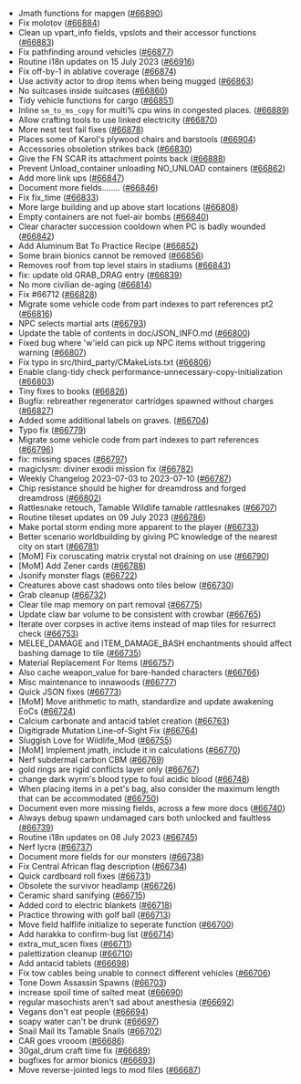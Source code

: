 * Jmath functions for mapgen ([#66890](https://github.com/CleverRaven/Cataclysm-DDA/pull/66890))
* Fix molotov ([#66884](https://github.com/CleverRaven/Cataclysm-DDA/pull/66884))
* Clean up vpart_info fields, vpslots and their accessor functions ([#66883](https://github.com/CleverRaven/Cataclysm-DDA/pull/66883))
* Fix pathfinding around vehicles ([#66877](https://github.com/CleverRaven/Cataclysm-DDA/pull/66877))
* Routine i18n updates on 15 July 2023 ([#66916](https://github.com/CleverRaven/Cataclysm-DDA/pull/66916))
* Fix off-by-1 in ablative coverage ([#66874](https://github.com/CleverRaven/Cataclysm-DDA/pull/66874))
* Use activity actor to drop items when being mugged ([#66863](https://github.com/CleverRaven/Cataclysm-DDA/pull/66863))
* No suitcases inside suitcases ([#66860](https://github.com/CleverRaven/Cataclysm-DDA/pull/66860))
* Tidy vehicle functions for cargo ([#66851](https://github.com/CleverRaven/Cataclysm-DDA/pull/66851))
* Inline `sm_to_ms_copy` for multi% cpu wins in congested places. ([#66889](https://github.com/CleverRaven/Cataclysm-DDA/pull/66889))
* Allow crafting tools to use linked electricity ([#66870](https://github.com/CleverRaven/Cataclysm-DDA/pull/66870))
* More nest test fail fixes ([#66878](https://github.com/CleverRaven/Cataclysm-DDA/pull/66878))
* Places some of Karol's plywood chairs and barstools ([#66904](https://github.com/CleverRaven/Cataclysm-DDA/pull/66904))
* Accessories obsoletion strikes back ([#66830](https://github.com/CleverRaven/Cataclysm-DDA/pull/66830))
* Give the FN SCAR its attachment points back ([#66888](https://github.com/CleverRaven/Cataclysm-DDA/pull/66888))
* Prevent Unload_container unloading NO_UNLOAD containers ([#66862](https://github.com/CleverRaven/Cataclysm-DDA/pull/66862))
* Add more link ups ([#66847](https://github.com/CleverRaven/Cataclysm-DDA/pull/66847))
* Document more fields........ ([#66846](https://github.com/CleverRaven/Cataclysm-DDA/pull/66846))
* Fix fix_time ([#66833](https://github.com/CleverRaven/Cataclysm-DDA/pull/66833))
* More large building and  up above start locations ([#66808](https://github.com/CleverRaven/Cataclysm-DDA/pull/66808))
* Empty containers are not fuel-air bombs ([#66840](https://github.com/CleverRaven/Cataclysm-DDA/pull/66840))
* Clear character succession cooldown when PC is badly wounded ([#66842](https://github.com/CleverRaven/Cataclysm-DDA/pull/66842))
* Add Aluminum Bat To Practice Recipe ([#66852](https://github.com/CleverRaven/Cataclysm-DDA/pull/66852))
* Some brain bionics cannot be removed ([#66856](https://github.com/CleverRaven/Cataclysm-DDA/pull/66856))
* Removes roof from top level stairs in stadiums ([#66843](https://github.com/CleverRaven/Cataclysm-DDA/pull/66843))
* fix: update old GRAB_DRAG entry ([#66839](https://github.com/CleverRaven/Cataclysm-DDA/pull/66839))
* No more civilian de-aging ([#66814](https://github.com/CleverRaven/Cataclysm-DDA/pull/66814))
* Fix #66712 ([#66828](https://github.com/CleverRaven/Cataclysm-DDA/pull/66828))
* Migrate some vehicle code from part indexes to part references pt2 ([#66816](https://github.com/CleverRaven/Cataclysm-DDA/pull/66816))
* NPC selects martial arts ([#66793](https://github.com/CleverRaven/Cataclysm-DDA/pull/66793))
* Update the table of contents in doc/JSON_INFO.md ([#66800](https://github.com/CleverRaven/Cataclysm-DDA/pull/66800))
* Fixed bug where 'w'ield can pick up NPC items without triggering warning ([#66807](https://github.com/CleverRaven/Cataclysm-DDA/pull/66807))
* Fix typo in src/third_party/CMakeLists.txt ([#66806](https://github.com/CleverRaven/Cataclysm-DDA/pull/66806))
* Enable clang-tidy check performance-unnecessary-copy-initialization ([#66803](https://github.com/CleverRaven/Cataclysm-DDA/pull/66803))
* Tiny fixes to books ([#66826](https://github.com/CleverRaven/Cataclysm-DDA/pull/66826))
* Bugfix: rebreather regenerator cartridges spawned without charges ([#66827](https://github.com/CleverRaven/Cataclysm-DDA/pull/66827))
* Added some additional labels on graves. ([#66704](https://github.com/CleverRaven/Cataclysm-DDA/pull/66704))
* Typo fix ([#66779](https://github.com/CleverRaven/Cataclysm-DDA/pull/66779))
* Migrate some vehicle code from part indexes to part references ([#66796](https://github.com/CleverRaven/Cataclysm-DDA/pull/66796))
* fix: missing spaces ([#66797](https://github.com/CleverRaven/Cataclysm-DDA/pull/66797))
* magiclysm: diviner exodii mission fix ([#66782](https://github.com/CleverRaven/Cataclysm-DDA/pull/66782))
* Weekly Changelog 2023-07-03 to 2023-07-10 ([#66787](https://github.com/CleverRaven/Cataclysm-DDA/pull/66787))
* Chip resistance should be higher for dreamdross and forged dreamdross ([#66802](https://github.com/CleverRaven/Cataclysm-DDA/pull/66802))
* Rattlesnake retouch, Tamable Wildlife tamable rattlesnakes ([#66707](https://github.com/CleverRaven/Cataclysm-DDA/pull/66707))
* Routine tileset updates on 09 July 2023 ([#66786](https://github.com/CleverRaven/Cataclysm-DDA/pull/66786))
* Make portal storm ending more apparent to the player ([#66733](https://github.com/CleverRaven/Cataclysm-DDA/pull/66733))
* Better scenario worldbuilding by giving PC knowledge of the nearest city on start ([#66781](https://github.com/CleverRaven/Cataclysm-DDA/pull/66781))
* [MoM] Fix coruscating matrix crystal not draining on use ([#66790](https://github.com/CleverRaven/Cataclysm-DDA/pull/66790))
* [MoM] Add Zener cards ([#66788](https://github.com/CleverRaven/Cataclysm-DDA/pull/66788))
* Jsonify monster flags ([#66722](https://github.com/CleverRaven/Cataclysm-DDA/pull/66722))
* Creatures above cast shadows onto tiles below ([#66730](https://github.com/CleverRaven/Cataclysm-DDA/pull/66730))
* Grab cleanup ([#66732](https://github.com/CleverRaven/Cataclysm-DDA/pull/66732))
* Clear tile map memory on part removal ([#66775](https://github.com/CleverRaven/Cataclysm-DDA/pull/66775))
* Update claw bar volume to be consistent with crowbar ([#66765](https://github.com/CleverRaven/Cataclysm-DDA/pull/66765))
* Iterate over corpses in active items instead of map tiles for resurrect check ([#66753](https://github.com/CleverRaven/Cataclysm-DDA/pull/66753))
* MELEE_DAMAGE and ITEM_DAMAGE_BASH enchantments should affect bashing damage to tile ([#66735](https://github.com/CleverRaven/Cataclysm-DDA/pull/66735))
* Material Replacement For Items ([#66757](https://github.com/CleverRaven/Cataclysm-DDA/pull/66757))
* Also cache weapon_value for bare-handed characters ([#66766](https://github.com/CleverRaven/Cataclysm-DDA/pull/66766))
* Misc maintenance to innawoods ([#66777](https://github.com/CleverRaven/Cataclysm-DDA/pull/66777))
* Quick JSON fixes ([#66773](https://github.com/CleverRaven/Cataclysm-DDA/pull/66773))
* [MoM] Move arithmetic to math, standardize and update awakening EoCs ([#66724](https://github.com/CleverRaven/Cataclysm-DDA/pull/66724))
* Calcium carbonate and antacid tablet creation ([#66763](https://github.com/CleverRaven/Cataclysm-DDA/pull/66763))
* Digitigrade Mutation Line-of-Sight Fix ([#66764](https://github.com/CleverRaven/Cataclysm-DDA/pull/66764))
* Sluggish Love for Wildlife_Mod ([#66755](https://github.com/CleverRaven/Cataclysm-DDA/pull/66755))
* [MoM] Implement jmath, include it in calculations ([#66770](https://github.com/CleverRaven/Cataclysm-DDA/pull/66770))
* Nerf subdermal carbon CBM ([#66769](https://github.com/CleverRaven/Cataclysm-DDA/pull/66769))
* gold rings are rigid conflicts layer only ([#66767](https://github.com/CleverRaven/Cataclysm-DDA/pull/66767))
* change dark wyrm's blood type to foul acidic blood ([#66748](https://github.com/CleverRaven/Cataclysm-DDA/pull/66748))
* When placing items in a pet's bag, also consider the maximum length that can be accommodated ([#66750](https://github.com/CleverRaven/Cataclysm-DDA/pull/66750))
* Document even more missing fields, across a few more docs ([#66740](https://github.com/CleverRaven/Cataclysm-DDA/pull/66740))
* Always debug spawn undamaged cars both unlocked and faultless ([#66739](https://github.com/CleverRaven/Cataclysm-DDA/pull/66739))
* Routine i18n updates on 08 July 2023 ([#66745](https://github.com/CleverRaven/Cataclysm-DDA/pull/66745))
* Nerf lycra ([#66737](https://github.com/CleverRaven/Cataclysm-DDA/pull/66737))
* Document more fields for our monsters ([#66738](https://github.com/CleverRaven/Cataclysm-DDA/pull/66738))
* Fix Central African flag description ([#66734](https://github.com/CleverRaven/Cataclysm-DDA/pull/66734))
* Quick cardboard roll fixes ([#66731](https://github.com/CleverRaven/Cataclysm-DDA/pull/66731))
* Obsolete the survivor headlamp ([#66726](https://github.com/CleverRaven/Cataclysm-DDA/pull/66726))
* Ceramic shard sanifying ([#66715](https://github.com/CleverRaven/Cataclysm-DDA/pull/66715))
* Added cord to electric blankets ([#66718](https://github.com/CleverRaven/Cataclysm-DDA/pull/66718))
* Practice throwing with golf ball ([#66713](https://github.com/CleverRaven/Cataclysm-DDA/pull/66713))
* Move field halflife initialize to seperate function ([#66700](https://github.com/CleverRaven/Cataclysm-DDA/pull/66700))
* Add harakka to confirm-bug list ([#66714](https://github.com/CleverRaven/Cataclysm-DDA/pull/66714))
* extra_mut_scen fixes ([#66711](https://github.com/CleverRaven/Cataclysm-DDA/pull/66711))
* palettization cleanup ([#66710](https://github.com/CleverRaven/Cataclysm-DDA/pull/66710))
* Add antacid tablets ([#66698](https://github.com/CleverRaven/Cataclysm-DDA/pull/66698))
* Fix tow cables being unable to connect different vehicles ([#66706](https://github.com/CleverRaven/Cataclysm-DDA/pull/66706))
* Tone Down Assassin Spawns ([#66703](https://github.com/CleverRaven/Cataclysm-DDA/pull/66703))
* increase spoil time of salted meat ([#66690](https://github.com/CleverRaven/Cataclysm-DDA/pull/66690))
* regular masochists aren't sad about anesthesia ([#66692](https://github.com/CleverRaven/Cataclysm-DDA/pull/66692))
* Vegans don't eat people ([#66694](https://github.com/CleverRaven/Cataclysm-DDA/pull/66694))
* soapy water can't be drunk ([#66697](https://github.com/CleverRaven/Cataclysm-DDA/pull/66697))
* Snail Mail Its Tamable Snails ([#66702](https://github.com/CleverRaven/Cataclysm-DDA/pull/66702))
* CAR goes vrooom ([#66686](https://github.com/CleverRaven/Cataclysm-DDA/pull/66686))
* 30gal_drum craft time fix ([#66689](https://github.com/CleverRaven/Cataclysm-DDA/pull/66689))
* bugfixes for armor bionics ([#66693](https://github.com/CleverRaven/Cataclysm-DDA/pull/66693))
* Move reverse-jointed legs to mod files ([#66687](https://github.com/CleverRaven/Cataclysm-DDA/pull/66687))
